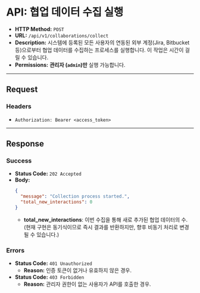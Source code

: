 # API: 협업 데이터 수집 실행

- **HTTP Method:** `POST`
- **URL:** `/api/v1/collaborations/collect`
- **Description:** 시스템에 등록된 모든 사용자의 연동된 외부 계정(Jira, Bitbucket 등)으로부터 협업 데이터를 수집하는 프로세스를 실행합니다. 이 작업은 시간이 걸릴 수 있습니다.
- **Permissions:** **관리자 (`admin`)만** 실행 가능합니다.

---

## Request

### Headers
- `Authorization: Bearer <access_token>`

---

## Response

### Success
- **Status Code:** `202 Accepted`
- **Body:**
  ```json
  {
    "message": "Collection process started.",
    "total_new_interactions": 0 
  }
  ```
  - **total_new_interactions**: 이번 수집을 통해 새로 추가된 협업 데이터의 수. (현재 구현은 동기식이므로 즉시 결과를 반환하지만, 향후 비동기 처리로 변경될 수 있습니다.)

### Errors
- **Status Code:** `401 Unauthorized`
  - **Reason:** 인증 토큰이 없거나 유효하지 않은 경우.
- **Status Code:** `403 Forbidden`
  - **Reason:** 관리자 권한이 없는 사용자가 API를 호출한 경우.